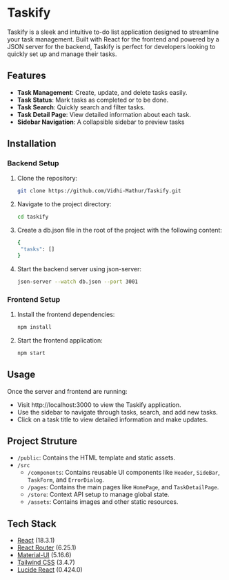 
# Taskify

Taskify is a sleek and intuitive to-do list application designed to streamline your task management. Built with React for the frontend and powered by a JSON server for the backend, Taskify is perfect for developers looking to quickly set up and manage their tasks.


## Features

- **Task Management**: Create, update, and delete tasks easily.
- **Task Status**: Mark tasks as completed or to be done.
- **Task Search**: Quickly search and filter tasks.
- **Task Detail Page**: View detailed information about each task.
- **Sidebar Navigation**: A collapsible sidebar to preview tasks


## Installation

### Backend Setup

1. Clone the repository:
   ```bash
   git clone https://github.com/Vidhi-Mathur/Taskify.git
    ```
2. Navigate to the project directory: 
    ```bash
   cd taskify
    ```
3. Create a db.json file in the root of the project with the following content:
    ```bash
   {
     "tasks": []
   }
    ```
4. Start the backend server using json-server:
    ```bash
   json-server --watch db.json --port 3001
    ```
### Frontend Setup

1. Install the frontend dependencies:
    ```bash
   npm install
    ```
2. Start the frontend application: 
    ```bash
   npm start
    ```
    
## Usage

Once the server and frontend are running:

- Visit http://localhost:3000 to view the Taskify application.
- Use the sidebar to navigate through tasks, search, and add new tasks.
- Click on a task title to view detailed information and make updates.

## Project Struture

- `/public`: Contains the HTML template and static assets.
- `/src`
    - `/components`: Contains reusable UI components like `Header`, `SideBar`, `TaskForm`, and `ErrorDialog`.
    - `/pages`: Contains the main pages like `HomePage`, and `TaskDetailPage`.
    - `/store`: Context API setup to manage global state.
    - `/assets`: Contains images and other static resources.

## Tech Stack

- [React](https://reactjs.org/) (18.3.1)
- [React Router](https://reactrouter.com/) (6.25.1)
- [Material-UI](https://mui.com/) (5.16.6)
- [Tailwind CSS](https://tailwindcss.com/) (3.4.7)
- [Lucide React](https://lucide.dev/) (0.424.0)


